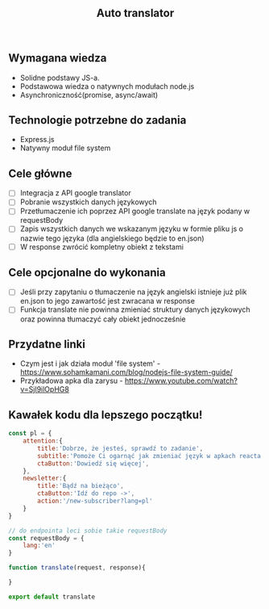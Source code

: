 <h2 align="center">Auto translator</h2>

<br>

## Wymagana wiedza
- Solidne podstawy JS-a.
- Podstawowa wiedza o natywnych modułach node.js
- Asynchroniczność(promise, async/await)
 
## Technologie potrzebne do zadania

- Express.js
- Natywny moduł file system 

## Cele główne

* [ ] Integracja z API google translator
* [ ] Pobranie wszystkich danych językowych
* [ ] Przetłumaczenie ich poprzez API google translate na język podany w requestBody
* [ ] Zapis wszystkich danych we wskazanym języku w formie pliku js o nazwie tego języka (dla angielskiego będzie to en.json)
* [ ] W response zwrócić kompletny obiekt z tekstami

## Cele opcjonalne do wykonania

* [ ] Jeśli przy zapytaniu o tłumaczenie na język angielski istnieje już plik en.json to jego zawartość jest zwracana w response
* [ ] Funkcja translate nie powinna zmieniać struktury danych językowych oraz powinna tłumaczyć cały obiekt jednocześnie

## Przydatne linki

- Czym jest i jak działa moduł 'file system' - https://www.sohamkamani.com/blog/nodejs-file-system-guide/
- Przykładowa apka dla zarysu - https://www.youtube.com/watch?v=Sjl9ilOpHG8

## Kawałek kodu dla lepszego początku!

```javascript
const pl = {
    attention:{
        title:'Dobrze, że jesteś, sprawdź to zadanie',
        subtitle:'Pomoże Ci ogarnąć jak zmieniać język w apkach reacta',
        ctaButton:'Dowiedź się więcej',
    },
    newsletter:{
        title:'Bądź na bieżąco',
        ctaButton:'Idź do repo ->',
        action:'/new-subscriber?lang=pl'
    }
}

// do endpointa leci sobie takie requestBody
const requestBody = {
    lang:'en'
}

function translate(request, response){

}

export default translate
```
